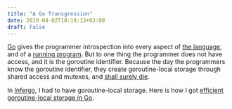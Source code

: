 ```yaml
---
title: "A Go Transgression"
date: 2019-04-02T10:19:13+03:00
draft: False
---
```


[Go](http://golang.org/) gives the programmer introspection into
every aspect of [the language](https://godoc.org/reflect), and
of a [running program](https://godoc.org/runtime). But to one
thing the programmer does not have access, and it is the
goroutine identifier. Because the day the programmers know the
goroutine identifier, they create goroutine-local storage
through shared access and mutexes, and [shall surely
die](https://www.kingjamesbibleonline.org/Genesis-2-17/). 

In [Infergo](https://infergo.org/), I had to have
goroutine-local storage. Here is how I got [efficient
goroutine-local storage in Go](http://infergo.org/).
